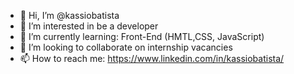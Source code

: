 - 👋 Hi, I’m @kassiobatista
- 👀 I’m interested in be a developer
- 🌱 I’m currently learning: Front-End (HMTL,CSS, JavaScript)
- 💞️ I’m looking to collaborate on internship vacancies
- 📫 How to reach me: https://www.linkedin.com/in/kassiobatista/

<!---
kassiobatista/kassiobatista is a ✨ special ✨ repository because its `README.md` (this file) appears on your GitHub profile.
You can click the Preview link to take a look at your changes.
--->
